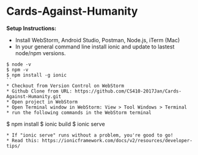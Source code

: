 # Cards-Against-Humanity

**Setup Instructions:**
* Install WebStorm, Android Studio, Postman, Node.js, iTerm (Mac)
* In your general command line install ionic and update to lastest node/npm versions.
```
$ node -v
$ npm -v
$ npm install -g ionic
``
* Checkout from Version Control on WebStorm
* Github Clone from URL: https://github.com/CS410-2017Jan/Cards-Against-Humanity.git
* Open project in WebStorm
* Open Terminal window in WebStorm: View > Tool Windows > Terminal
* run the following commands in the WebStorm terminal
```
$ npm install
$ ionic build
$ ionic serve
```
* If "ionic serve" runs without a problem, you're good to go!
* Read this: https://ionicframework.com/docs/v2/resources/developer-tips/
